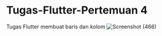 # Tugas-Flutter-Pertemuan 4
Tugas Flutter membuat baris dan kolom
![Screenshot (466)](https://github.com/fzltf/Tugas-Flutter/assets/92301092/69bfc8d7-1c17-4fad-902f-d0c22d7359c4)
